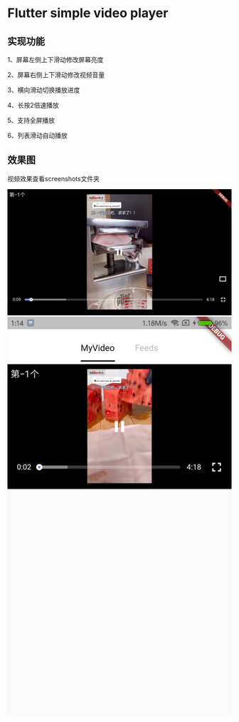 # Flutter simple video player


## 实现功能


1、屏幕左侧上下滑动修改屏幕亮度

2、屏幕右侧上下滑动修改视频音量

3、横向滑动切换播放进度

4、长按2倍速播放

5、支持全屏播放

6、列表滑动自动播放

## 效果图

视频效果查看screenshots文件夹

![GitHub Logo](/screenshots/full_screen.png)
![GitHub Logo](/screenshots/normal.png)
